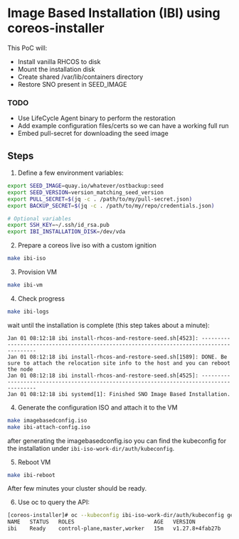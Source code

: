 # Image Based Installation (IBI) using coreos-installer

This PoC will:
- Install vanilla RHCOS to disk
- Mount the installation disk
- Create shared /var/lib/containers directory
- Restore SNO present in SEED_IMAGE

### TODO
- Use LifeCycle Agent binary to perform the restoration
- Add example configuration files/certs so we can have a working full run
- Embed pull-secret for downloading the seed image

## Steps
1. Define a few environment variables:

```bash
export SEED_IMAGE=quay.io/whatever/ostbackup:seed
export SEED_VERSION=version_matching_seed_version
export PULL_SECRET=$(jq -c . /path/to/my/pull-secret.json)
export BACKUP_SECRET=$(jq -c . /path/to/my/repo/credentials.json)

# Optional variables
export SSH_KEY=~/.ssh/id_rsa.pub
export IBI_INSTALLATION_DISK=/dev/vda
```

2. Prepare a coreos live iso with a custom ignition

```bash
make ibi-iso
```

3. Provision VM

```bash
make ibi-vm
```

4. Check progress

```bash
make ibi-logs
```

wait until the installation is complete (this step takes about a minute):

```
Jan 01 08:12:18 ibi install-rhcos-and-restore-seed.sh[4523]: ----------------------------------------------------------------------------------------
Jan 01 08:12:18 ibi install-rhcos-and-restore-seed.sh[1589]: DONE. Be sure to attach the relocation site info to the host and you can reboot the node
Jan 01 08:12:18 ibi install-rhcos-and-restore-seed.sh[4525]: ----------------------------------------------------------------------------------------
Jan 01 08:12:18 ibi systemd[1]: Finished SNO Image Based Installation.
```

4. Generate the configuration ISO and attach it to the VM

```bash
make imagebasedconfig.iso
make ibi-attach-config.iso
```

after generating the imagebasedconfig.iso you can find the kubeconfig for the installation under `ibi-iso-work-dir/auth/kubeconfig`.

5. Reboot VM

```bash
make ibi-reboot
```

After few minutes your cluster should be ready.

6. Use oc to query the API:

```bash
[coreos-installer]# oc --kubeconfig ibi-iso-work-dir/auth/kubeconfig get node
NAME   STATUS   ROLES                         AGE   VERSION
ibi    Ready    control-plane,master,worker   15m   v1.27.8+4fab27b
```
